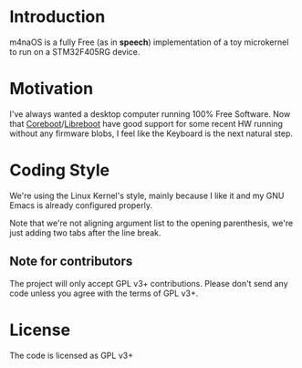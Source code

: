 # Introduction

m4naOS is a fully Free (as in **speech**) implementation of a toy
microkernel to run on a STM32F405RG device.

# Motivation

I've always wanted a desktop computer running 100% Free Software. Now that
[Coreboot][1]/[Libreboot][2] have good support for some recent HW running
without any firmware blobs, I feel like the Keyboard is the next natural step.

# Coding Style

We're using the Linux Kernel's style, mainly because I like it and my GNU Emacs
is already configured properly.

Note that we're not aligning argument list to the opening parenthesis, we're
just adding two tabs after the line break.

## Note for contributors

The project will only accept GPL v3+ contributions. Please don't send any code
unless you agree with the terms of GPL v3+.

# License

The code is licensed as GPL v3+

[1]: http://www.coreboot.org/
[2]: https://libreboot.org/
